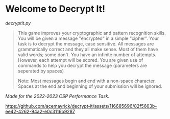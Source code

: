 # Welcome to Decrypt It!
_decryptit.py_


> This game improves your cryptographic and pattern recognition skills.
> You will be given a message "encrypted" in a simple "cipher".
> Your task is to decrypt the message, case sensitive.
> All messages are grammatically correct and they all make sense. Most of them have valid words; some don't.
> You have an infinite number of attempts. However, each attempt will be scored.
> You are given use of commands to help you decrypt the message (parameters are seperated by spaces)
> 
> Note: Most messages begin and end with a non-space character. Spaces at the end and beginning of your submission will be ignored.


*_Made for the 2022-2023 CSP Performance Task._*


https://github.com/acemavrick/decrypt-it/assets/116685696/82f5663b-ee42-4262-94a2-e0c3116b9287

